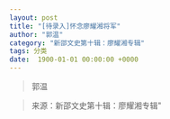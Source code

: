 ```yaml
---
layout: post
title: "[待录入]怀念廖耀湘将军"
author: "郭温"
category: "新邵文史第十辑：廖耀湘专辑"
tags: 分类
date:  1900-01-01 00:00:00 +0000
---
```

> 郭温



> 来源：新邵文史第十辑：廖耀湘专辑"